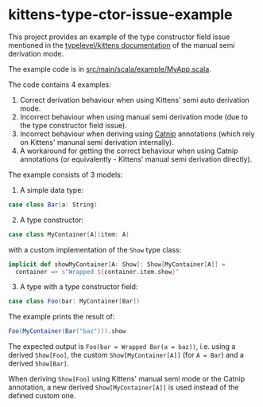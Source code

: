 # kittens-type-ctor-issue-example

This project provides an example of the type constructor field issue mentioned in the [typelevel/kittens documentation](https://github.com/typelevel/kittens#three-modes-of-derivation) of the manual semi derivation mode.

The example code is in [src/main/scala/example/MyApp.scala](https://github.com/kirilyuro/kittens-type-ctor-issue-example/blob/main/src/main/scala/example/MyApp.scala).

The code contains 4 examples:
1. Correct derivation behaviour when using Kittens' semi auto derivation mode.
2. Incorrect behaviour when using manual semi derivation mode (due to the type constructor field issue).
3. Incorrect behaviour when deriving using [Catnip](https://github.com/scalalandio/catnip) annotations (which rely on Kittens' manunal semi derivation internally).
4. A workaround for getting the correct behaviour when using Catnip annotations (or equivalently - Kittens' manual semi derivation directly).

The example consists of 3 models:
1. A simple data type:
```scala
case class Bar(a: String)
```

2. A type constructor:
```scala
case class MyContainer[A](item: A)
```
with a custom implementation of the `Show` type class:
```scala
implicit def showMyContainer[A: Show]: Show[MyContainer[A]] =
  container => s"Wrapped ${container.item.show}"
```

3. A type with a type constructor field:
```scala
case class Foo(bar: MyContainer[Bar])
```

The example prints the result of:
```scala
Foo(MyContainer(Bar("baz"))).show
```

The expected output is `Foo(bar = Wrapped Bar(a = baz))`, i.e. using a derived `Show[Foo]`, the custom `Show[MyContainer[A]]` (for `A = Bar`) and a derived `Show[Bar]`.

When deriving `Show[Foo]` using Kittens' manual semi mode or the Catnip annotation, a new derived `Show[MyContainer[A]]` is used instead of the defined custom one.
